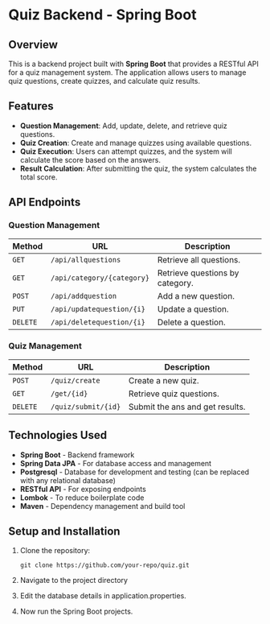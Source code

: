# Quiz Backend - Spring Boot

## Overview

This is a backend project built with **Spring Boot** that provides a RESTful API for a quiz management system. The application allows users to manage quiz questions, create quizzes, and calculate quiz results.

## Features

- **Question Management**: Add, update, delete, and retrieve quiz questions.
- **Quiz Creation**: Create and manage quizzes using available questions.
- **Quiz Execution**: Users can attempt quizzes, and the system will calculate the score based on the answers.
- **Result Calculation**: After submitting the quiz, the system calculates the total score.

## API Endpoints

### Question Management
| Method   | URL   | Description |
| -------- | --------------------------- |---------------------------------|
| `GET`    | `/api/allquestions`         | Retrieve all questions.         |
| `GET`    | `/api/category/{category}`  | Retrieve questions by category. |
| `POST`   | `/api/addquestion`          | Add a new question.             |
| `PUT`    | `/api/updatequestion/{i}`   | Update a question.              |
| `DELETE` | `/api/deletequestion/{i}`   | Delete a question.              |


### Quiz Management
| Method   | URL   | Description |
| -------- | --------------------------- |---------------------------------|
| `POST`   | `/quiz/create`              | Create a new quiz.              |
| `GET`    | `/get/{id}`                 | Retrieve quiz questions.        |
| `DELETE` | `/quiz/submit/{id}`         | Submit the ans and get results.  |


## Technologies Used

- **Spring Boot** - Backend framework
- **Spring Data JPA** - For database access and management
- **Postgresql** - Database for development and testing (can be replaced with any relational database)
- **RESTful API** - For exposing endpoints
- **Lombok** - To reduce boilerplate code
- **Maven** - Dependency management and build tool

## Setup and Installation

1. Clone the repository:
   ```
   git clone https://github.com/your-repo/quiz.git
   ```
2. Navigate to the project directory

3. Edit the database details in application.properties. 

4. Now run the Spring Boot projects. 

